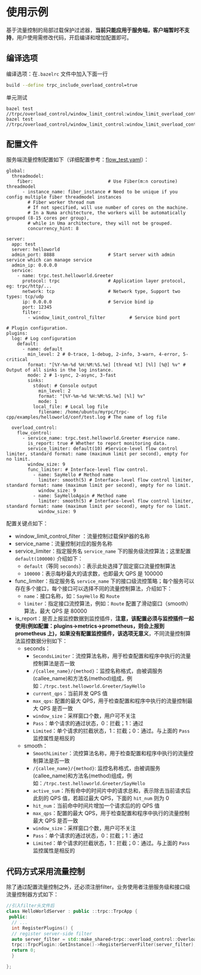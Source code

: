 # 使用示例

基于流量控制的局部过载保护过滤器，**当前只能应用于服务端，客户端暂时不支持**，用户使用需修改代码，开启编译和增加配置即可。

## 编译选项

编译选项：在`.bazelrc` 文件中加入下面一行

```sh
build --define trpc_include_overload_control=true
```
单元测试
```
bazel test //trpc/overload_control/window_limit_control:window_limit_overload_controller_filter_test 
bazel test //trpc/overload_control/window_limit_control:window_limit_overload_controller_test

```

## 配置文件

服务端流量控制配置如下（详细配置参考：[flow_test.yaml](../../trpc/overload_control/flow_control/flow_test.yaml)）：
```
global:
  threadmodel:
    fiber:                            # Use Fiber(m:n coroutine) threadmodel
      - instance_name: fiber_instance # Need to be unique if you config multiple fiber threadmodel instances
        # Fiber worker thread num
        # If not specified, will use number of cores on the machine.
        # In a Numa architecture, the workers will be automatically grouped (8-15 cores per group),
        # while in Uma architecture, they will not be grouped.
        concurrency_hint: 8

server:
  app: test
  server: helloworld
  admin_port: 8888                    # Start server with admin service which can manage service
  admin_ip: 0.0.0.0
  service:
    - name: trpc.test.helloworld.Greeter
      protocol: trpc                  # Application layer protocol, eg: trpc/http/...
      network: tcp                    # Network type, Support two types: tcp/udp
      ip: 0.0.0.0                     # Service bind ip
      port: 12345  
      filter:
        - window_limit_control_filter         # Service bind port

# Plugin configuration.
plugins:
  log: # Log configuration
    default:
      - name: default
        min_level: 2 # 0-trace, 1-debug, 2-info, 3-warn, 4-error, 5-critical
        format: "[%Y-%m-%d %H:%M:%S.%e] [thread %t] [%l] [%@] %v" # Output of all sinks in the log instance.
        mode: 2 # 1-sync, 2-async, 3-fast
        sinks:
          stdout: # Console output
            min_level: 2
            format: "[%Y-%m-%d %H:%M:%S.%e] [%l] %v"
            mode: 1
          local_file: # Local log file
            filename: /home/ubuntu/myrpc/trpc-cpp/examples/helloworld/conf/test.log # The name of log file

  overload_control:
    flow_control:
      - service_name: trpc.test.helloworld.Greeter #service name.
        is_report: true # Whether to report monitoring data.
        service_limiter: default(10) #Service-level flow control limiter, standard format: name (maximum limit per second), empty for no limit.
        window_size: 9
        func_limiter: # Interface-level flow control.
          - name: SayHello # Method name
            limiter: smooth(5) # Interface-level flow control limiter, standard format: name (maximum limit per second), empty for no limit.
            window_size: 9
          - name: SayHelloAgain # Method name
            limiter: smooth(5) # Interface-level flow control limiter, standard format: name (maximum limit per second), empty for no limit.
            window_size: 9

```

配置关键点如下：

- window_limit_control_filter  ：流量控制过载保护器的名称
- service_name：流量控制对应的服务名称
- service_limiter：指定服务名 `service_name` 下的服务级流控算法；这里配置 `default(100000)` 介绍如下：
  - `default`（等同 `seconds`）：表示此处选择了固定窗口流量控制算法
  - `100000`：表示每秒最大的请求数，也即最大 QPS 是 100000
- func_limiter：指定服务名 `service_name` 下的接口级流控策略；每个服务可以存在多个接口，每个接口可以选择不同的流量控制算法，介绍如下：
  - `name`：接口名称，如：`SayHello` 和 `Route`
  - `limiter`：指定接口流控算法，例如：`Route` 配置了滑动窗口（smooth）算法，最大 QPS 是 80000
- is_report：是否上报监控数据到监控插件，**注意，该配置必须与监控插件一起使用(例如配置：plugins->metrics->prometheus，则会上报到 prometheus 上)，如果没有配置监控插件，该选项无意义**，不同流量控制算法监控数据分别如下：
  - seconds：
    - `SecondsLimiter`：流控算法名称，用于检查配置和程序中执行的流量控制算法是否一致
    - `/{callee_name}/{method}`：监控名称格式，由被调服务(callee_name)和方法名(method)组成，例如：`/trpc.test.helloworld.Greeter/SayHello`
    - `current_qps`：当前并发 QPS 值
    - `max_qps`: 配置的最大 QPS，用于检查配置和程序中执行的流量控制最大 QPS 是否一致
    - `window_size`：采样窗口个数，用户可不关注
    - `Pass`：单个请求的通过状态，0：拦截；1：通过
    - `Limited`：单个请求的拦截状态，1：拦截；0：通过。与上面的 `Pass` 监控属性是相反的
  - smooth：
    - `SmoothLimiter`：流控算法名称，用于检查配置和程序中执行的流量控制算法是否一致
    - `/{callee_name}/{method}`: 监控名称格式，由被调服务(callee_name)和方法名(method)组成，例如：`/trpc.test.helloworld.Greeter/SayHello`
    - `active_sum`：所有命中的时间片中的请求总和，表示除去当前请求后此刻的 QPS 值，若超过最大 QPS，下面的 `hit_num` 则为 0
    - `hit_num`：当前命中时间片增加一个请求后的的 QPS 值
    - `max_qps`：配置的最大 QPS，用于检查配置和程序中执行的流量控制最大 QPS 是否一致
    - `window_size`：采样窗口个数，用户可不关注
    - `Pass`：单个请求的通过状态，0：拦截；1：通过
    - `Limited`：单个请求的拦截状态，1：拦截；0：通过。与上面的 `Pass` 监控属性是相反的

## 代码方式采用流量控制

除了通过配置流量控制之外，还必须注册filter。业务使用者注册服务级和接口级流量控制器方式如下：

```cpp
//引入filter头文件后
class HelloWorldServer : public ::trpc::TrpcApp {
 public:
  // ...
  int RegisterPlugins() {
  // register server-side filter
  auto server_filter = std::make_shared<trpc::overload_control::OverloadControlFilter>();
  trpc::TrpcPlugin::GetInstance()->RegisterServerFilter(server_filter);
  return 0;
  }

};
```


